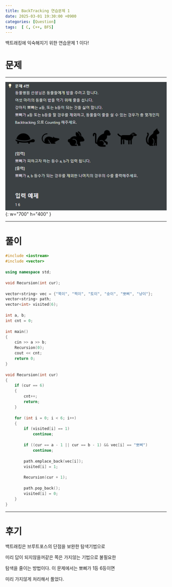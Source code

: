 ```yaml
---
title: BackTracking 연습문제 1
date: 2025-03-01 19:30:00 +0900
categories: [Question]  
tags:  [ C, C++, BFS]
---
```


백트래킹에 익숙해지기 위한 연습문제 1 이다!

# 문제   
---------------------------------------
![Desktop View](/assets/img/backtracking1.png){: w="700" h="400" }

---------------------------------------

# 풀이

```c++
#include <iostream>
#include <vector>

using namespace std;

void Recursion(int cur);

vector<string> vec = {"북이", "찍이", "토이", "숭이", "뽀삐", "냥이"};
vector<string> path;
vector<int> visited(6);

int a, b;
int cnt = 0;

int main()
{
    cin >> a >> b;
    Recursion(0);
    cout << cnt;
    return 0;
}

void Recursion(int cur)
{
    if (cur == 6)
    {
        cnt++;
        return;
    }
    
    for (int i = 0; i < 6; i++)
    {
        if (visited[i] == 1)
            continue;
        
        if ((cur == a - 1 || cur == b - 1) && vec[i] == "뽀삐")
            continue;
        
        path.emplace_back(vec[i]);
        visited[i] = 1;
        
        Recursion(cur + 1);
        
        path.pop_back();
        visited[i] = 0;
    }
}
```
---------------------------------------

# 후기

백트래킹은 브루트포스의 단점을 보완한 탐색기법으로

미리 답이 되지않을꺼같은 쪽은 가지않는 기법으로 불필요한

탐색을 줄이는 방법이다. 이 문제에서는 뽀삐가 1등 6등이면

미리 가지않게 처리해서 풀었다.
